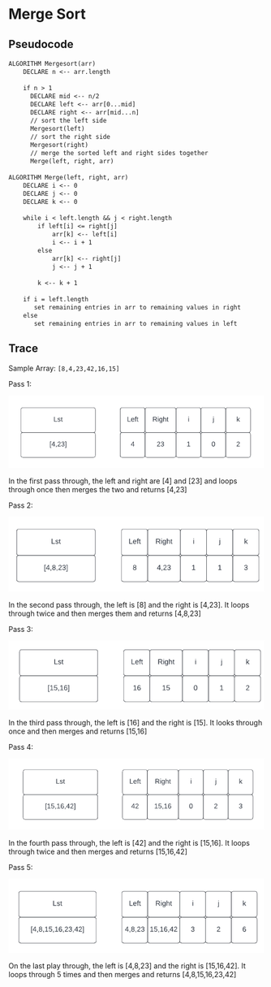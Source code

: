 # Merge Sort

## Pseudocode

```
ALGORITHM Mergesort(arr)
    DECLARE n <-- arr.length

    if n > 1
      DECLARE mid <-- n/2
      DECLARE left <-- arr[0...mid]
      DECLARE right <-- arr[mid...n]
      // sort the left side
      Mergesort(left)
      // sort the right side
      Mergesort(right)
      // merge the sorted left and right sides together
      Merge(left, right, arr)

ALGORITHM Merge(left, right, arr)
    DECLARE i <-- 0
    DECLARE j <-- 0
    DECLARE k <-- 0

    while i < left.length && j < right.length
        if left[i] <= right[j]
            arr[k] <-- left[i]
            i <-- i + 1
        else
            arr[k] <-- right[j]
            j <-- j + 1

        k <-- k + 1

    if i = left.length
       set remaining entries in arr to remaining values in right
    else
       set remaining entries in arr to remaining values in left
```

## Trace

Sample Array: `[8,4,23,42,16,15]`

Pass 1:

![merge_sort_pass_1](./images/Merge%20Sort.png)

In the first pass through, the left and right are [4] and [23] and loops through once then merges the two and returns [4,23]

Pass 2:

![merge_sort_pass_2](./images/Merge%20Sort%20(1).png)

In the second pass through, the left is [8] and the right is [4,23]. It loops through twice and then merges them and returns [4,8,23]

Pass 3:

![merge_sort_pass_3](./images/Merge%20Sort%20(2).png)

In the third pass through, the left is [16] and the right is [15]. It looks through once and then merges and returns [15,16]

Pass 4:

![merge_sort_pass_4](./images/Merge%20Sort%20(3).png)

In the fourth pass through, the left is [42] and the right is [15,16]. It loops through twice and then merges and returns [15,16,42]

Pass 5:

![merge_sort_pass_5](./images/Merge%20Sort%20(4).png)

On the last play through, the left is [4,8,23] and the right is [15,16,42]. It loops through 5 times and then merges and returns [4,8,15,16,23,42]
